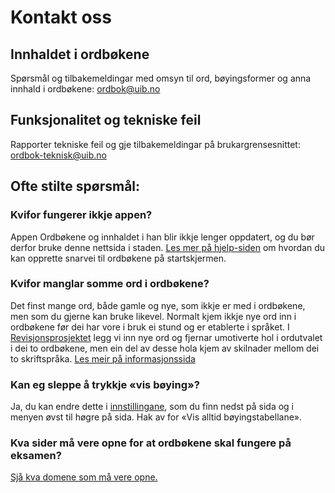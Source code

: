 # Kontakt oss
## Innhaldet i ordbøkene
Spørsmål og tilbakemeldingar med omsyn til ord, bøyingsformer og anna innhald i ordbøkene: [ordbok@uib.no](mailto:ordbok@uib.no)

## Funksjonalitet og tekniske feil
Rapporter tekniske feil og gje tilbakemeldingar på brukargrensesnittet: [ordbok-teknisk@uib.no](mailto:ordbok-teknisk@uib.no)

## Ofte stilte spørsmål:

### Kvifor fungerer ikkje appen?
Appen Ordbøkene og innhaldet i han blir ikkje lenger oppdatert, og du bør derfor bruke denne nettsida i staden. [Les mer på hjelp-siden](/nno/help/missing-word) om hvordan du kan opprette snarvei til ordbøkene på startskjermen.

### Kvifor manglar somme ord i ordbøkene?
Det finst mange ord, både gamle og nye, som ikkje er med i ordbøkene, men som du gjerne kan bruke likevel. Normalt kjem ikkje nye ord inn i ordbøkene før dei har vore i bruk ei stund og er etablerte i språket. I [Revisjonsprosjektet](/nno/about/revision-project) legg vi inn nye ord og fjernar umotiverte hol i ordutvalet i dei to ordbøkene, men ein del av desse hola kjem av skilnader mellom dei to skriftspråka. [Les meir på informasjonssida](/nno/missing-word)

### Kan eg sleppe å trykkje  «vis bøying»?
Ja, du kan endre dette i [innstillingane](nno/settings), som du finn nedst på sida og i menyen øvst til høgre på sida. Hak av for «Vis alltid bøyingstabellane».

### Kva sider må vere opne for at ordbøkene skal fungere på eksamen?
[Sjå kva domene som må vere opne. ](/nno/help/school)

